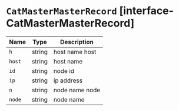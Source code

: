# `CatMasterMasterRecord` [interface-CatMasterMasterRecord]

| Name | Type | Description |
| - | - | - |
| `h` | string | host name host |
| `host` | string | host name |
| `id` | string | node id |
| `ip` | string | ip address |
| `n` | string | node name node |
| `node` | string | node name |

